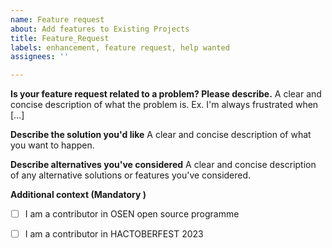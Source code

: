 ```yaml
---
name: Feature request
about: Add features to Existing Projects
title: Feature_Request
labels: enhancement, feature request, help wanted
assignees: ''

---
```


**Is your feature request related to a problem? Please describe.**
A clear and concise description of what the problem is. Ex. I'm always frustrated when [...]

**Describe the solution you'd like**
A clear and concise description of what you want to happen.

**Describe alternatives you've considered**
A clear and concise description of any alternative solutions or features you've considered.


**Additional context (Mandatory )**
<!--Are you attending OSEN Code Collab Carnival 2023?  --> 
- [ ] I am a contributor in OSEN open source programme

<!--Are you attending HACTOBERFEST 2023?  --> 
- [ ] I am a contributor in HACTOBERFEST 2023

<!-- [X] - put a cross/X inside [] to check the  appropriate box -->
